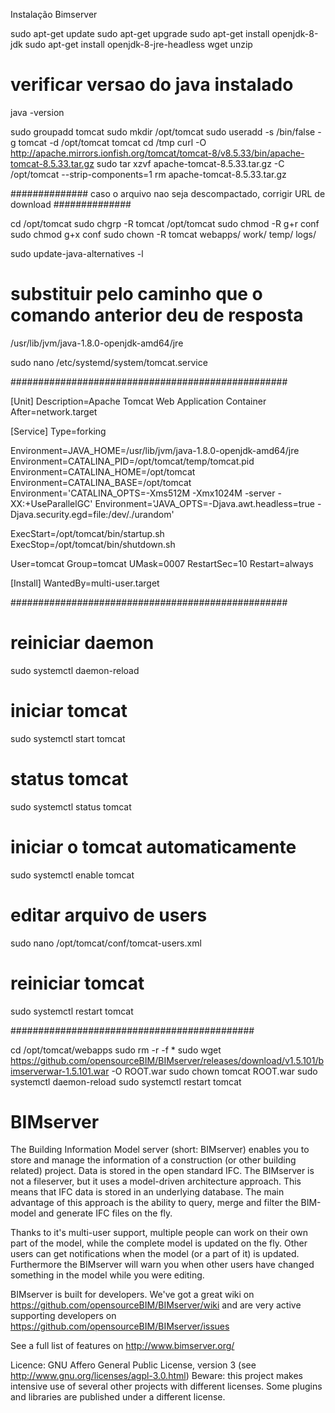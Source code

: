 Instalação Bimserver

sudo apt-get update
sudo apt-get upgrade
sudo apt-get install openjdk-8-jdk
sudo apt-get install openjdk-8-jre-headless wget unzip

# verificar versao do java instalado
java -version

sudo groupadd tomcat
sudo mkdir /opt/tomcat
sudo useradd -s /bin/false -g tomcat -d /opt/tomcat tomcat
cd /tmp
curl -O http://apache.mirrors.ionfish.org/tomcat/tomcat-8/v8.5.33/bin/apache-tomcat-8.5.33.tar.gz
sudo tar xzvf apache-tomcat-8.5.33.tar.gz -C /opt/tomcat --strip-components=1
rm apache-tomcat-8.5.33.tar.gz

##############
caso o arquivo nao seja descompactado, corrigir URL de download
##############

cd /opt/tomcat
sudo chgrp -R tomcat /opt/tomcat
sudo chmod -R g+r conf
sudo chmod g+x conf
sudo chown -R tomcat webapps/ work/ temp/ logs/

sudo update-java-alternatives -l

# substituir pelo caminho que o comando anterior deu de resposta
/usr/lib/jvm/java-1.8.0-openjdk-amd64/jre

sudo nano /etc/systemd/system/tomcat.service

##################################################

[Unit]
Description=Apache Tomcat Web Application Container
After=network.target

[Service]
Type=forking

Environment=JAVA_HOME=/usr/lib/jvm/java-1.8.0-openjdk-amd64/jre
Environment=CATALINA_PID=/opt/tomcat/temp/tomcat.pid
Environment=CATALINA_HOME=/opt/tomcat
Environment=CATALINA_BASE=/opt/tomcat
Environment='CATALINA_OPTS=-Xms512M -Xmx1024M -server -XX:+UseParallelGC'
Environment='JAVA_OPTS=-Djava.awt.headless=true -Djava.security.egd=file:/dev/./urandom'

ExecStart=/opt/tomcat/bin/startup.sh
ExecStop=/opt/tomcat/bin/shutdown.sh

User=tomcat
Group=tomcat
UMask=0007
RestartSec=10
Restart=always

[Install]
WantedBy=multi-user.target

##################################################

# reiniciar daemon
sudo systemctl daemon-reload

# iniciar tomcat
sudo systemctl start tomcat

# status tomcat
sudo systemctl status tomcat

# iniciar o tomcat automaticamente
sudo systemctl enable tomcat

# editar arquivo de users
sudo nano /opt/tomcat/conf/tomcat-users.xml

# reiniciar tomcat
sudo systemctl restart tomcat

############################################

cd /opt/tomcat/webapps
sudo  rm -r -f *
sudo wget https://github.com/opensourceBIM/BIMserver/releases/download/v1.5.101/bimserverwar-1.5.101.war -O ROOT.war
sudo chown tomcat ROOT.war
sudo systemctl daemon-reload
sudo systemctl restart tomcat

BIMserver
=========

The Building Information Model server (short: BIMserver) enables you to store and manage the information of a construction (or other building related) project. Data is stored in the open standard IFC. The BIMserver is not a fileserver, but it uses a model-driven architecture approach. This means that IFC data is stored in an underlying database. The main advantage of this approach is the ability to query, merge and filter the BIM-model and generate IFC files on the fly.

Thanks to it's multi-user support, multiple people can work on their own part of the model, while the complete model is updated on the fly. Other users can get notifications when the model (or a part of it) is updated. Furthermore the BIMserver will warn you when other users have changed something in the model while you were editing.

BIMserver is built for developers. We've got a great wiki on https://github.com/opensourceBIM/BIMserver/wiki and are very active supporting developers on https://github.com/opensourceBIM/BIMserver/issues 

See a full list of features on http://www.bimserver.org/ 

Licence: GNU Affero General Public License, version 3 (see http://www.gnu.org/licenses/agpl-3.0.html)
Beware: this project makes intensive use of several other projects with different licenses. Some plugins and libraries are published under a different license.

